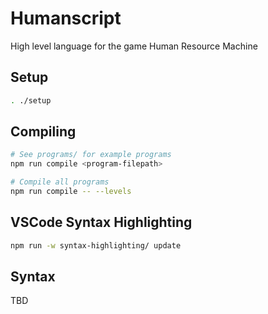# Humanscript

High level language for the game Human Resource Machine

## Setup

```sh
. ./setup
```

## Compiling

```sh
# See programs/ for example programs
npm run compile <program-filepath>

# Compile all programs
npm run compile -- --levels
```

## VSCode Syntax Highlighting

```sh
npm run -w syntax-highlighting/ update
```

## Syntax

TBD

